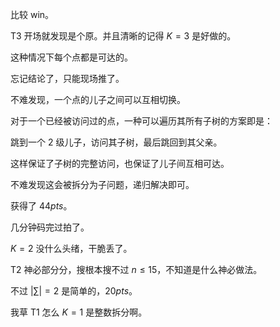 比较 win。

T3 开场就发现是个原。并且清晰的记得 $K = 3$ 是好做的。

这种情况下每个点都是可达的。

忘记结论了，只能现场推了。

不难发现，一个点的儿子之间可以互相切换。

对于一个已经被访问过的点，一种可以遍历其所有子树的方案即是：

跳到一个 $2$ 级儿子，访问其子树，最后跳回到其父亲。

这样保证了子树的完整访问，也保证了儿子间互相可达。

不难发现这会被拆分为子问题，递归解决即可。

获得了 $44pts$。

几分钟码完过拍了。

$K = 2$ 没什么头绪，干脆丢了。

T2 神必部分分，搜根本搜不过 $n \le 15$，不知道是什么神必做法。

不过 $|\sum| = 2$ 是简单的，$20pts$。

我草 T1 怎么 $K = 1$ 是整数拆分啊。
